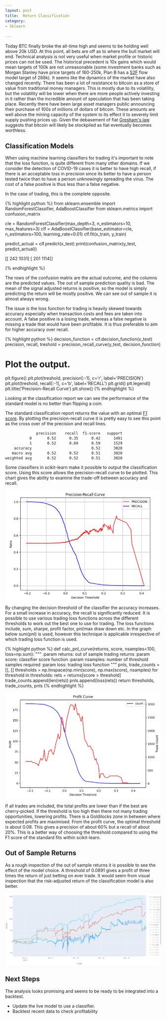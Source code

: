 ```yaml
---
layout: post
title:  Return Classification
category:
- Sklearn

---
```


Today BTC finally broke the all-time high and seems to be holding well above 20k USD. At this point, all bets are off as to where
the bull market will end. Technical analysis is not very useful when market profile or historic prices can not be used.
The historical precedent is 10x gains which would mean targets of 100k are not unreasonable (some investment banks such as Morgan Stanley have price targets of 160-250k, Plan B has a [S2F](https://bitcoinik.com/stock-to-flow-s2f-model-explained/) flow model target of 288k).
It seems like the dynamics of the market have also changed recently. There has been a lot of resistance to bitcoin as a store of value from traditional money managers.
This is mostly due to its volatility, but the volatility will be lower when there are more people actively investing in it rather than
the incredible amount of speculation that has been taking place.
Recently there have been large asset managers public announcing their purchase of 100s of millions of dollars of bitcoin.
These amounts are well above the mining capacity of the system to its effect it to severely limit supply pushing prices up.
Given the debasement of fiat [Gresham's law](https://en.wikipedia.org/wiki/Gresham%27s_law) suggests that bitcoin will likely be stockpiled as fiat eventually becomes worthless.

<!--
## Returns

This is a plot of the returns between the price and the Savitsky Golay moving average.

![pnl-dist](/assets/2020-12-16/pnl-dist.png)
-->


## Classification Models

When using machine learning classifiers for trading it's important to note that the loss function, is quite different from many
other domains. If we consider the detection of COVID-19 cases it is better to have
high recall, if there is an acceptable loss in precision since its better to have a person tested twice than to have
a person unknowingly spreading the virus. The cost of a false positive is thus less than a false negative.

In the case of trading, this is the complete opposite.

{% highlight python %}
from sklearn.ensemble import RandomForestClassifier, AdaBoostClassifier
from sklearn.metrics import confusion_matrix

cle = RandomForestClassifier(max_depth=3, n_estimators=10, max_features=3)
clf = AdaBoostClassifier(base_estimator=cle, n_estimators=100, learning_rate=0.01)
clf.fit(x_train, y_train)

predict_actual = clf.predict(x_test)
print(confusion_matrix(y_test, predict_actual))

[[ 242 1031]
 [ 201 1114]]

{% endhighlight %}

The rows of the confusion matrix are the actual outcome, and the columns are the predicted values.
The out of sample prediction quality is bad.
The mean of the signal adjusted returns is positive, so the model is simply predicting the return will be mostly positive.
We can see out of sample it is almost always wrong.

The issue is the loss function for trading is heavily skewed towards accuracy especially when transaction costs and fees
are taken into account. A false positive is a losing trade, whereas a false negative is missing a trade that would have been profitable.
It is thus preferable to aim for higher accuracy over recall.

{% highlight python %}
decision_function = clf.decision_function(x_test)
precision, recall, treshold = precision_recall_curve(y_test, decision_function)

# Plot the output.
plt.figure()
plt.plot(treshold, precision[:-1], c='r', label='PRECISION')
plt.plot(treshold, recall[:-1], c='b', label='RECALL')
plt.grid()
plt.legend()
plt.title('Precision-Recall Curve')
plt.show()
{% endhighlight %}

Looking at the classification report we can see the performance of the standard model is no better than flipping a coin.

The standard classification report returns the value with an optimal [F1 score](https://en.wikipedia.org/wiki/F-score).
By plotting the precision-recall curve it is pretty easy to see this point as the cross over of the precision and recall lines.

~~~
              precision    recall  f1-score   support
           0       0.52      0.35      0.42      1491
           1       0.52      0.69      0.59      1529
    accuracy                           0.52      3020
   macro avg       0.52      0.52      0.51      3020
weighted avg       0.52      0.52      0.51      3020
~~~

Some classifiers in scikit-learn make it possible to output the classification score.
Using this score allows the precision-recall curve to be plotted. This chart gives the ability to examine the trade-off between accuracy and recall.

![precision-recall-curve](/assets/2020-12-16/precision-recall-curve.png)

By changing the decision threshold of the classifier the accuracy increases. For a small increase in accuracy, the recall is significantly reduced.
It is possible to use various trading loss functions across the different thresholds to work out the best one to use for trading.
The loss functions include, sum, sharpe, profit factor, pnl/max draw down etc. In the graph below sum(pnl) is used, however
this technique is applicable irrespective of which trading loss function is used.

{% highlight python %}
def calc_pnl_curve(returns, score, nsamples=100, loss=np.sum):
    """
    :param returns: out of sample trading returns
    :param score: classifier score function
    :param nsamples: number of threshold samples required
    :param loss: trading loss function
    """
    pnls, trade_counts = [], []
    thresholds = np.linspace(np.min(score), np.max(score), nsamples)
    for threshold in thresholds:
        rets = returns[score > threshold]
        trade_counts.append(len(rets))
        pnls.append(loss(rets))
    return thresholds, trade_counts, pnls
{% endhighlight %}

![profit-curve](/assets/2020-12-16/profit-curve.png)

If all trades are included, the total profits are lower than if the best are cherry-picked.
If the threshold is too high then there not many trading opportunities, lowering profits.
There is a Goldilocks zone in between where expected profits are maximised.
From the profit curve, the optimal threshold is about 0.08. This gives a precision of about 60% but a recall of about 20%.
This is a better way of choosing the threshold compared to using the F1 score of the standard fits within scikit-learn.

## Out of Sample Returns

As a rough inspection of the out of sample returns it is possible to see the effect of the model choice.
A threshold of 0.0891 gives a profit of three times the return of just betting on ever trade.
It would seem from visual inspection that the risk-adjusted return of the classification model is also better.

![profit-curve](/assets/2020-12-16/profit-series.png)

## Next Steps

The analysis looks promising and seems to be ready to be integrated into a backtest.

* Update the live model to use a classifier.
* Backtest recent data to check profitability
